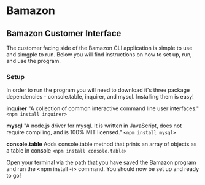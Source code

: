 # Bamazon

## Bamazon Customer Interface 

The customer facing side of the Bamazon CLI application is simple to use and simgple to run. Below you will find 
instructions on how to set up, run, and use the program.

### Setup

In order to run the program you will need to download it's three package dependencies - console.table, inquirer, and mysql. Installing them is easy!

**inquirer**
"A collection of common interactive command line user interfaces."
`<npm install inquirer>`

**mysql**
"A node.js driver for mysql. It is written in JavaScript, does not require compiling, and is 100% MIT licensed."
`<npm install mysql>`

**console.table**
Adds console.table method that prints an array of objects as a table in console
`<npm install console.table>`

Open your terminal via the path that you have saved the Bamazon program and run the <npm install -i> command. You should now be set up and ready to go!





